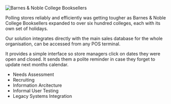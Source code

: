 ![Barnes & Noble College Booksellers](img/work/barnesnoble/img1.jpg)

Polling stores reliably and efficiently was getting tougher as Barnes & Noble College Booksellers expanded to over six hundred colleges, each with its own set of holidays.

Our solution integrates directly with the main sales database for the whole organisation, can be accessed from any POS terminal.
 
It provides a simple interface so store managers click on dates they were open and closed. It sends them a polite reminder in case they forget to update next months calendar.

- Needs Assessment
- Recruiting
- Information Arcitecture
- Informal User Testing
- Legacy Systems Integration